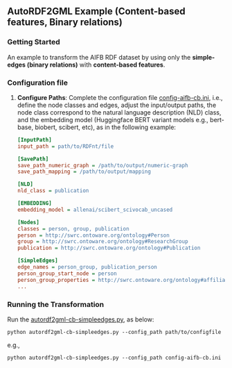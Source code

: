 ## AutoRDF2GML Example (Content-based features, Binary relations)

### Getting Started

An example to transform the AIFB RDF dataset by using only the **simple-edges (binary relations)** with **content-based features**.


### Configuration file

1. **Configure Paths**: Complete the configuration file [config-aifb-cb.ini](./config-aifb-cb.ini), i.e., define the node classes and edges, adjust the input/output paths, the node class correspond to the natural language description (NLD) class, and the embedding model (Huggingface BERT variant models e.g., bert-base, biobert, scibert, etc), as in the following example:

    ```ini
    [InputPath]
    input_path = path/to/RDFnt/file

    [SavePath]
    save_path_numeric_graph = /path/to/output/numeric-graph
    save_path_mapping = /path/to/output/mapping

    [NLD]
    nld_class = publication

    [EMBEDDING]
    embedding_model = allenai/scibert_scivocab_uncased

    [Nodes]
    classes = person, group, publication
    person = http://swrc.ontoware.org/ontology#Person
    group = http://swrc.ontoware.org/ontology#ResearchGroup
    publication = http://swrc.ontoware.org/ontology#Publication
    
    [SimpleEdges]
    edge_names = person_group, publication_person
    person_group_start_node = person
    person_group_properties = http://swrc.ontoware.org/ontology#affiliation
    ...
    ```

### Running the Transformation

Run the [autordf2gml-cb-simpleedges.py](./autordf2gml-cb-simpleedges.py), as below:

``` python autordf2gml-cb-simpleedges.py --config_path path/to/configfile ``` 

e.g.,

``` python autordf2gml-cb-simpleedges.py --config_path config-aifb-cb.ini ``` 
